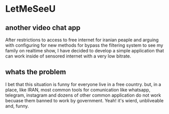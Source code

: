 # LetMeSeeU

## another video chat app
After restrictions to access to free internet for iranian peaple and arguing with configuring for new methods for bypass the filtering system to see my family on realtime show, I have decided to develop a simple application that can work inside of sensored internet with a very low bitrate.

## whats the problem
I bet that this situation is funny for everyone live in a free country. but, in a place, like IRAN, most common tools for comunication like whatsapp, telegram, instagram and dozens of other common application do not work becuase them banned to work by government. Yeah! it's wierd, unbliveable and, funny.
